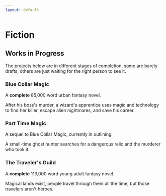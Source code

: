 ```yaml
---
layout: default
---
```

# Fiction

## Works in Progress

The projects below are in different stages of completion, some are barely drafts, others are just waiting for the right person to see it.

### Blue Collar Magic

A **complete** 85,000 word urban fantasy novel.

After his boss's murder, a wizard's apprentice uses magic and technology to find her killer, escape alien nightmares, and save his career.

### Part Time Magic

A sequel to Blue Collar Magic, currently in outlining.

A small-time ghost hunter searches for a dangerous relic and the murderer who took it.

### The Traveler's Guild

A **complete** 113,000 word young adult fantasy novel.

Magical lands exist, people travel through them all the time, but those travelers aren't heroes.
